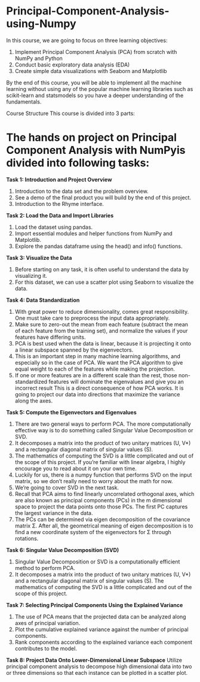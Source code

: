 # Principal-Component-Analysis-using-Numpy

In this course, we are going to focus on three learning objectives:

1. Implement Principal Component Analysis (PCA) from scratch with NumPy and Python
2. Conduct basic exploratory data analysis (EDA)
3. Create simple data visualizations with Seaborn and Matplotlib

By the end of this course, you will be able to implement all the machine learning without using any of the popular machine learning libraries such as scikit-learn and statsmodels so you have a deeper understanding of the fundamentals.

Course Structure
This course is divided into 3 parts:

# The hands on project on Principal Component Analysis with NumPyis divided into following tasks:

**Task 1: Introduction and Project Overview**

1. Introduction to the data set and the problem overview.
2. See a demo of the final product you will build by the end of this project.
3. Introduction to the Rhyme interface.


**Task 2: Load the Data and Import Libraries**

1. Load the dataset using pandas.
2. Import essential modules and helper functions from NumPy and Matplotlib.
3. Explore the pandas dataframe using the head() and info() functions.


**Task 3: Visualize the Data**

1. Before starting on any task, it is often useful to understand the data by visualizing it.
2. For this dataset, we can use a scatter plot using Seaborn to visualize the data.


**Task 4: Data Standardization**

1. With great power to reduce dimensionality, comes great responsibility.
One must take care to preprocess the input data appropriately.
2. Make sure to zero-out the mean from each feature (subtract the mean of each feature from the training set), and normalize the values if your features have differing units.
3. PCA is best used when the data is linear, because it is projecting it onto a linear subspace spanned by the eigenvectors.
4. This is an important step in many machine learning algorithms, and especially so in the case of PCA. We want the PCA algorithm to give equal weight to each of the features while making the projection.
5. If one or more features are in a different scale than the rest, those non-standardized features will dominate the eigenvalues and give you an incorrect result This is a direct consequence of how PCA works. It is going to project our data into directions that maximize the variance along the axes. 


**Task 5: Compute the Eigenvectors and Eigenvalues**

1. There are two general ways to perform PCA. The more computationally effective way is to do something called Singular Value Decomposition or SVD.
2. It decomposes a matrix into the product of two unitary matrices (U, V*) and a rectangular diagonal matrix of singular values (S).
3. The mathematics of computing the SVD is a little complicated and out of the scope of this project. If you’re familiar with linear algebra, I highly encourage you to read about it on your own time.
4. Luckily for us, there is a numpy function that performs SVD on the input matrix, so we don’t really need to worry about the math for now.
5. We’re going to cover SVD in the next task.
6. Recall that PCA aims to find linearly uncorrelated orthogonal axes, which are also known as principal components (PCs) in the m dimensional space to project the data points onto those PCs. The first PC captures the largest variance in the data.
7. The PCs can be determined via eigen decomposition of the covariance matrix Σ. After all, the geometrical meaning of eigen decomposition is to find a new coordinate system of the eigenvectors for Σ through rotations.


**Task 6: Singular Value Decomposition (SVD)**

1. Singular Value Decomposition or SVD is a computationally efficient method to perform PCA.
2. It decomposes a matrix into the product of two unitary matrices (U, V*) and a rectangular diagonal matrix of singular values (S). The mathematics of computing the SVD is a little complicated and out of the scope of this project.


**Task 7: Selecting Principal Components Using the Explained Variance**

1. The use of PCA means that the projected data can be analyzed along axes of principal variation.
2. Plot the cumulative explained variance against the number of principal components.
3. Rank components according to the explained variance each component contributes to the model.


**Task 8: Project Data Onto Lower-Dimensional Linear Subspace**
Utilize principal component analysis to decompose high dimensional data into two or three dimensions so that each instance can be plotted in a scatter plot.
